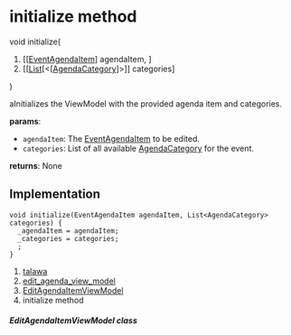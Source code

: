 
<div>

# initialize method

</div>


void initialize(

1.  [[[EventAgendaItem](../../models_events_event_agenda_item/EventAgendaItem-class.html)]
    agendaItem, ]
2.  [[[List](https://api.flutter.dev/flutter/dart-core/List-class.html)[\<[[AgendaCategory](../../models_events_event_agenda_category/AgendaCategory-class.html)]\>]]
    categories]

)



aInitializes the ViewModel with the provided agenda item and categories.

**params**:

-   `agendaItem`: The
    [EventAgendaItem](../../models_events_event_agenda_item/EventAgendaItem-class.html)
    to be edited.
-   `categories`: List of all available
    [AgendaCategory](../../models_events_event_agenda_category/AgendaCategory-class.html)
    for the event.

**returns**: None



## Implementation

``` language-dart
void initialize(EventAgendaItem agendaItem, List<AgendaCategory> categories) {
  _agendaItem = agendaItem;
  _categories = categories;
  ;
}
```







1.  [talawa](../../index.html)
2.  [edit_agenda_view_model](../../view_model_after_auth_view_models_event_view_models_edit_agenda_view_model/)
3.  [EditAgendaItemViewModel](../../view_model_after_auth_view_models_event_view_models_edit_agenda_view_model/EditAgendaItemViewModel-class.html)
4.  initialize method

##### EditAgendaItemViewModel class







